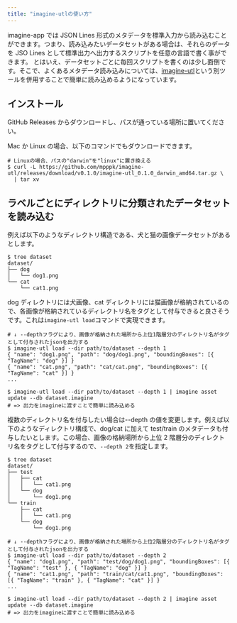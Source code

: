 ```yaml
---
title: "imagine-utlの使い方"
---
```


imagine-app では JSON Lines 形式のメタデータを標準入力から読み込むことができます。つまり、読み込みたいデータセットがある場合は、それらのデータを JSO Lines として標準出力へ出力するスクリプトを任意の言語で書く事ができます。
とはいえ、データセットごとに毎回スクリプトを書くのは少し面倒です。そこで、よくあるメタデータ読み込みについては、[imagine-utl](https://github.com/mpppk/imagine-utl)という別ツールを併用することで簡単に読み込めるようになっています。

## インストール

GitHub Releases からダウンロードし、パスが通っている場所に置いてください。

Mac か Linux の場合、以下のコマンドでもダウンロードできます。

```
# Linuxの場合、パスの"darwin"を"linux"に置き換える
$ curl -L https://github.com/mpppk/imagine-utl/releases/download/v0.1.0/imagine-utl_0.1.0_darwin_amd64.tar.gz \
  | tar xv
```

## ラベルごとにディレクトリに分類されたデータセットを読み込む

例えば以下のようなディレクトリ構造である、犬と猫の画像データセットがあるとします。

```
$ tree dataset
dataset/
├── dog
│   └── dog1.png
└── cat
    └── cat1.png
```

dog ディレクトリには犬画像、cat ディレクトリには猫画像が格納されているので、各画像が格納されているディレクトリ名をタグとして付与できると良さそうです。これは`imagine-utl load`コマンドで実現できます。

```shell
# ↓ --depthフラグにより、画像が格納された場所から上位1階層分のディレクトリ名がタグとして付与されたjsonを出力する
$ imagine-utl load --dir path/to/dataset --depth 1
{ "name": "dog1.png", "path": "dog/dog1.png", "boundingBoxes": [{ "TagName": "dog" }] }
{ "name": "cat.png", "path": "cat/cat.png", "boundingBoxes": [{ "TagName": "cat" }] }
...

$ imagine-utl load --dir path/to/dataset --depth 1 | imagine asset update --db dataset.imagine
# => 出力をimagineに渡すことで簡単に読み込める
```

複数のディレクトリ名を付与したい場合は--depth の値を変更します。例えば以下のようなディレクトリ構成で、dog/cat に加えて test/train のメタデータも付与したいとします。この場合、画像の格納場所から上位 2 階層分のディレクトリ名をタグとして付与するので、`--depth 2`を指定します。

```
$ tree dataset
dataset/
├── test
│   ├── cat
│   │   └── cat1.png
│   └── dog
│       └── dog1.png
└── train
    ├── cat
    │   └── cat1.png
    └── dog
        └── dog1.png
```

```shell
# ↓ --depthフラグにより、画像が格納された場所から上位2階層分のディレクトリ名がタグとして付与されたjsonを出力する
$ imagine-utl load --dir path/to/dataset --depth 2
{ "name": "dog1.png", "path": "test/dog/dog1.png", "boundingBoxes": [{ "TagName": "test" }, { "TagName": "dog" }] }
{ "name": "cat1.png", "path": "train/cat/cat1.png", "boundingBoxes": [{ "TagName": "train" }, { "TagName": "cat" }] }
...

$ imagine-utl load --dir path/to/dataset --depth 2 | imagine asset update --db dataset.imagine
# => 出力をimagineに渡すことで簡単に読み込める
```
